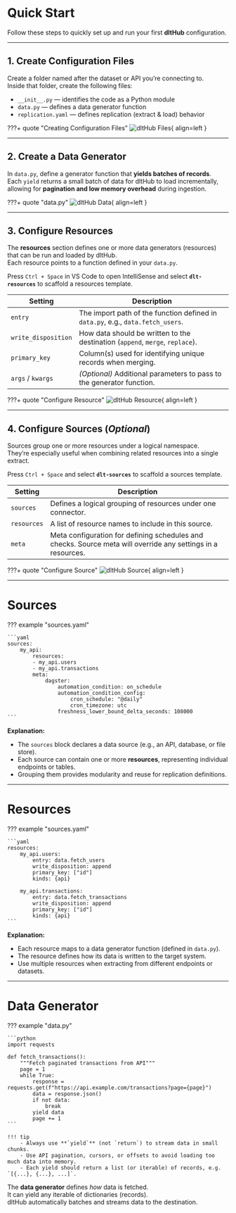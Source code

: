 # Quick Start

Follow these steps to quickly set up and run your first **dltHub** configuration.

---

## 1. Create Configuration Files

Create a folder named after the dataset or API you’re connecting to.  
Inside that folder, create the following files:

- `__init__.py` — identifies the code as a Python module  
- `data.py` — defines a data generator function  
- `replication.yaml` — defines replication (extract & load) behavior

???+ quote "Creating Configuration Files"
    ![dltHub Files](../../../img/dlt/1_files.gif){ align=left }

---

## 2. Create a Data Generator

In `data.py`, define a generator function that **yields batches of records**.  
Each `yield` returns a small batch of data for dltHub to load incrementally, allowing for **pagination and low memory overhead** during ingestion.

???+ quote "data.py"
    ![dltHub Data](../../../img/dlt/2_data.gif){ align=left }

---

## 3. Configure Resources

The **resources** section defines one or more data generators (resources) that can be run and loaded by dltHub.  
Each resource points to a function defined in your `data.py`.

Press `Ctrl + Space` in VS Code to open IntelliSense and select **`dlt-resources`** to scaffold a resources template.

| Setting | Description |
| -------- | ----------- |
| `entry` | The import path of the function defined in `data.py`, e.g., `data.fetch_users`. |
| `write_disposition` | How data should be written to the destination (`append`, `merge`, `replace`). |
| `primary_key` | Column(s) used for identifying unique records when merging. |
| `args` / `kwargs` | *(Optional)* Additional parameters to pass to the generator function. |

???+ quote "Configure Resource"
    ![dltHub Resource](../../../img/dlt/3_resource.gif){ align=left }

---

## 4. Configure Sources (*Optional*)

Sources group one or more resources under a logical namespace.  
They’re especially useful when combining related resources into a single extract.

Press `Ctrl + Space` and select **`dlt-sources`** to scaffold a sources template.


| Setting | Description |
| -------- | ----------- |
| `sources` | Defines a logical grouping of resources under one connector. |
| `resources` | A list of resource names to include in this source. |
| `meta` | Meta configuration for defining schedules and checks.  Source meta will override any settings in a resources. |

???+ quote "Configure Source"
    ![dltHub Source](../../../img/dlt/4_sources.gif){ align=left }

---

# Sources

??? example "sources.yaml"

    ```yaml
    sources:
        my_api:
            resources:
            - my_api.users
            - my_api.transactions
            meta:
                dagster:
                    automation_condition: on_schedule
                    automation_condition_config:
                        cron_schedule: "@daily"
                        cron_timezone: utc
                    freshness_lower_bound_delta_seconds: 108000
    ```

**Explanation:**
- The `sources` block declares a data source (e.g., an API, database, or file store).
- Each source can contain one or more **resources**, representing individual endpoints or tables.
- Grouping them provides modularity and reuse for replication definitions.

---

# Resources

??? example "sources.yaml"

    ```yaml
    resources:
        my_api.users:
            entry: data.fetch_users
            write_disposition: append
            primary_key: ["id"]
            kinds: {api}

        my_api.transactions:
            entry: data.fetch_transactions
            write_disposition: append
            primary_key: ["id"]
            kinds: {api}
    ```

**Explanation:**
- Each resource maps to a data generator function (defined in `data.py`).
- The resource defines how its data is written to the target system.
- Use multiple resources when extracting from different endpoints or datasets.

---

# Data Generator

??? example "data.py"

    ```python
    import requests

    def fetch_transactions():
        """Fetch paginated transactions from API"""
        page = 1
        while True:
            response = requests.get(f"https://api.example.com/transactions?page={page}")
            data = response.json()
            if not data:
                break
            yield data
            page += 1
    ```

    !!! tip
        - Always use **`yield`** (not `return`) to stream data in small chunks.  
        - Use API pagination, cursors, or offsets to avoid loading too much data into memory.  
        - Each yield should return a list (or iterable) of records, e.g. `[{...}, {...}, ...]`.

The **data generator** defines *how* data is fetched.  
It can yield any iterable of dictionaries (records).  
dltHub automatically batches and streams data to the destination.
